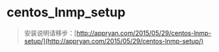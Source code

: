 # centos_lnmp_setup

> 安装说明请移步：[http://appryan.com/2015/05/29/centos-lnmp-setup/](http://appryan.com/2015/05/29/centos-lnmp-setup/)
